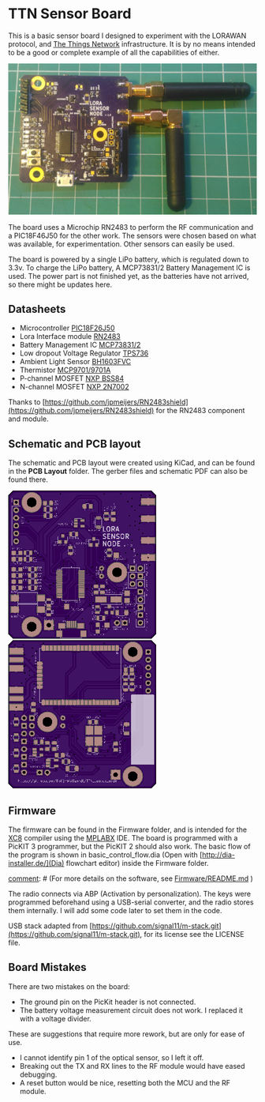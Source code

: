 # TTN Sensor Board

This is a basic sensor board I designed to experiment with the LORAWAN protocol, and [The Things Network](https://www.thethingsnetwork.org/) infrastructure. It is by no means intended to be a good or complete example of all the capabilities of either.

![Photo of soldered board](images/board_photo.jpg?raw=true "Photo of soldered board" )

The board uses a Microchip RN2483 to perform the RF communication and a PIC18F46J50 for the other work. The sensors were chosen based on what was available, for experimentation. Other sensors can easily be used.

The board is powered by a single LiPo battery, which is regulated down to 3.3v. To charge the LiPo battery, A MCP73831/2 Battery Management IC is used. The power part is not finished yet, as the batteries have not arrived, so there might be updates here.


## Datasheets
* Microcontroller [PIC18F26J50](http://ww1.microchip.com/downloads/en/DeviceDoc/39931d.pdf)
* Lora Interface module [RN2483](http://ww1.microchip.com/downloads/en/DeviceDoc/50002346A.pdf)
* Battery Management IC [MCP73831/2](http://ww1.microchip.com/downloads/en/DeviceDoc/20001984g.pdf)
* Low dropout Voltage Regulator [TPS736](http://www.ti.com/lit/ds/symlink/tps736.pdf)
* Ambient Light Sensor [BH1603FVC](http://rohmfs.rohm.com/en/products/databook/datasheet/ic/sensor/light/bh1603fvc-e.pdf)
* Thermistor [MCP9701/9701A](http://ww1.microchip.com/downloads/en/DeviceDoc/21942e.pdf)
* P-channel MOSFET [NXP BSS84](http://www.nxp.com/documents/data_sheet/BSS84.pdf)
* N-channel MOSFET [NXP 2N7002](https://www.nxp.com/documents/data_sheet/2N7002.pdf)

Thanks to [https://github.com/jpmeijers/RN2483shield](https://github.com/jpmeijers/RN2483shield) for the RN2483 component and module.



## Schematic and PCB layout
The schematic and PCB layout were created using KiCad, and can be found in the **PCB Layout** folder. The gerber files and schematic PDF can also be found there.

![Board Top layout](images/board_top_small.png)  ![Board Top layout](images/board_bottom_small.png)



## Firmware
The firmware can be found in the Firmware folder, and is intended for the [XC8](http://www.microchip.com/mplab/compilers) compiler using the [MPLABX](http://www.microchip.com/mplab/mplab-x-ide) IDE. The board is programmed with a PicKIT 3 programmer, but the PicKIT 2 should also work. The basic flow of the program is shown in basic_control_flow.dia (Open with [http://dia-installer.de/](Dia) flowchart editor) inside the Firmware folder.

[comment]: #  (For more details on the software, see [Firmware/README.md](Firmware/README.md) )

The radio connects via ABP (Activation by personalization). The keys were programmed beforehand using a USB-serial converter, and the radio stores them internally. I will add some code later to set them in the code.

USB stack adapted from [https://github.com/signal11/m-stack.git](https://github.com/signal11/m-stack.git), for its license see the LICENSE file.

[comment]: # (Bill of Materials)


## Board Mistakes
There are two mistakes on the board:
* The ground pin on the PicKit header is not connected.
* The battery voltage measurement circuit does not work. I replaced it with a voltage divider.

These are suggestions that require more rework, but are only for ease of use.
* I cannot identify pin 1 of the optical sensor, so I left it off.
* Breaking out the TX and RX lines to the RF module would have eased debugging.
* A reset button would be nice, resetting both the MCU and the RF module.
